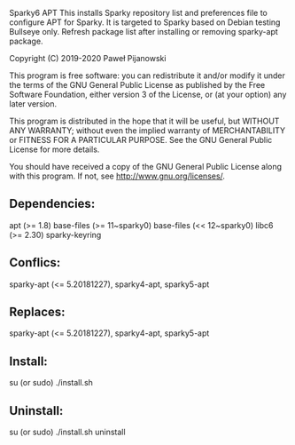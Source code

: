 Sparky6 APT
This installs Sparky repository list and preferences file to configure APT for Sparky. It is targeted to Sparky based on Debian testing Bullseye only. Refresh package list after installing or removing sparky-apt package.

Copyright (C) 2019-2020 Paweł Pijanowski

This program is free software: you can redistribute it and/or modify
it under the terms of the GNU General Public License as published by
the Free Software Foundation, either version 3 of the License, or
(at your option) any later version.

This program is distributed in the hope that it will be useful,
but WITHOUT ANY WARRANTY; without even the implied warranty of
MERCHANTABILITY or FITNESS FOR A PARTICULAR PURPOSE.  See the
GNU General Public License for more details.

You should have received a copy of the GNU General Public License
along with this program.  If not, see <http://www.gnu.org/licenses/>.

Dependencies:
-------------
apt (>= 1.8)
base-files (>= 11~sparky0)
base-files (<< 12~sparky0)
libc6 (>= 2.30)
sparky-keyring

Conflics:
-------------
sparky-apt (<= 5.20181227), sparky4-apt, sparky5-apt
 
Replaces:
-------------
sparky-apt (<= 5.20181227), sparky4-apt, sparky5-apt

Install:
-------------
su (or sudo) 
./install.sh

Uninstall:
-------------
su (or sudo)
./install.sh uninstall
